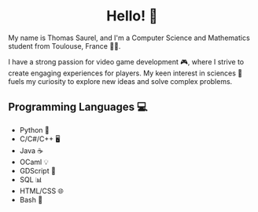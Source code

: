 <div align="center">
  <h1>Hello! 👋</h1>
</div>

<p>My name is Thomas Saurel, and I'm a Computer Science and Mathematics student from Toulouse, France 🥖🍷.</p>

<p>I have a strong passion for video game development 🎮, where I strive to create engaging experiences for players. My keen interest in sciences 🔬 fuels my curiosity to explore new ideas and solve complex problems.</p>

<h2>Programming Languages 💻</h2>
<ul>
  <li>Python 🐍</li>
  <li>C/C#/C++ 🖥️</li>
  <li>Java ☕</li>
  <li>OCaml 💡</li>
  <li>GDScript 🤖</li>
  <li>SQL 📊</li>
  <li>HTML/CSS 🌐</li>
  <li>Bash 🐚</li>
</ul>
